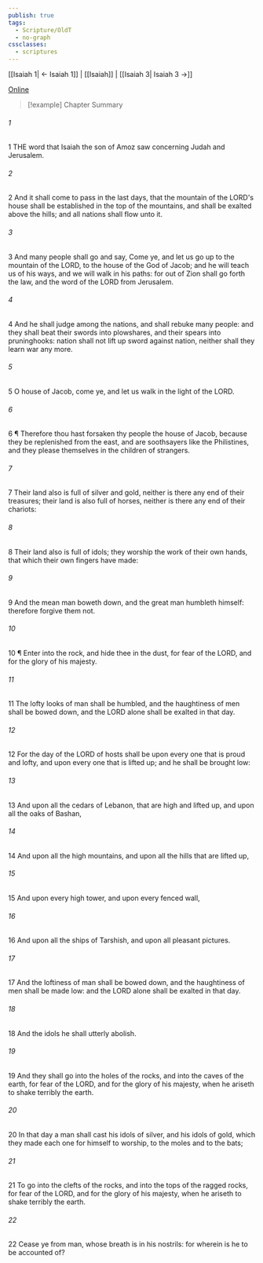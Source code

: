 ```yaml
---
publish: true
tags:
  - Scripture/OldT
  - no-graph
cssclasses:
  - scriptures
---
```

[[Isaiah 1| ← Isaiah 1]] | [[Isaiah]] | [[Isaiah 3| Isaiah 3 →]]

[Online](https://churchofjesuschrist.org/study/scriptures/ot/isa/2?lang=eng)

>[!example] Chapter Summary
>
###### 1
1 THE word that Isaiah the son of Amoz saw concerning Judah and Jerusalem.
###### 2
2 And it shall come to pass in the last days, that the mountain of the LORD's house shall be established in the top of the mountains, and shall be exalted above the hills; and all nations shall flow unto it.
###### 3
3 And many people shall go and say, Come ye, and let us go up to the mountain of the LORD, to the house of the God of Jacob; and he will teach us of his ways, and we will walk in his paths: for out of Zion shall go forth the law, and the word of the LORD from Jerusalem.
###### 4
4 And he shall judge among the nations, and shall rebuke many people: and they shall beat their swords into plowshares, and their spears into pruninghooks: nation shall not lift up sword against nation, neither shall they learn war any more.
###### 5
5 O house of Jacob, come ye, and let us walk in the light of the LORD.
###### 6
6 ¶ Therefore thou hast forsaken thy people the house of Jacob, because they be replenished from the east, and are soothsayers like the Philistines, and they please themselves in the children of strangers.
###### 7
7 Their land also is full of silver and gold, neither is there any end of their treasures; their land is also full of horses, neither is there any end of their chariots:
###### 8
8 Their land also is full of idols; they worship the work of their own hands, that which their own fingers have made:
###### 9
9 And the mean man boweth down, and the great man humbleth himself: therefore forgive them not.
###### 10
10 ¶ Enter into the rock, and hide thee in the dust, for fear of the LORD, and for the glory of his majesty.
###### 11
11 The lofty looks of man shall be humbled, and the haughtiness of men shall be bowed down, and the LORD alone shall be exalted in that day.
###### 12
12 For the day of the LORD of hosts shall be upon every one that is proud and lofty, and upon every one that is lifted up; and he shall be brought low:
###### 13
13 And upon all the cedars of Lebanon, that are high and lifted up, and upon all the oaks of Bashan,
###### 14
14 And upon all the high mountains, and upon all the hills that are lifted up,
###### 15
15 And upon every high tower, and upon every fenced wall,
###### 16
16 And upon all the ships of Tarshish, and upon all pleasant pictures.
###### 17
17 And the loftiness of man shall be bowed down, and the haughtiness of men shall be made low: and the LORD alone shall be exalted in that day.
###### 18
18 And the idols he shall utterly abolish.
###### 19
19 And they shall go into the holes of the rocks, and into the caves of the earth, for fear of the LORD, and for the glory of his majesty, when he ariseth to shake terribly the earth.
###### 20
20 In that day a man shall cast his idols of silver, and his idols of gold, which they made each one for himself to worship, to the moles and to the bats;
###### 21
21 To go into the clefts of the rocks, and into the tops of the ragged rocks, for fear of the LORD, and for the glory of his majesty, when he ariseth to shake terribly the earth.
###### 22
22 Cease ye from man, whose breath is in his nostrils: for wherein is he to be accounted of?



